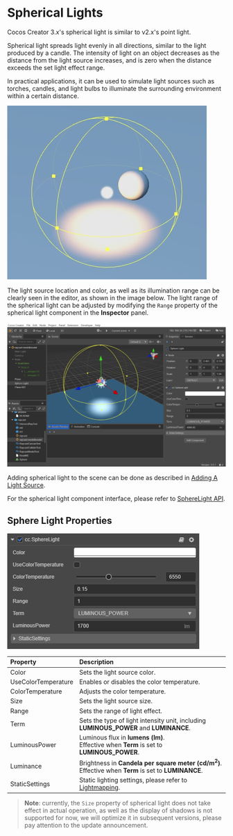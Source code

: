 # Spherical Lights

Cocos Creator 3.x's spherical light is similar to v2.x's point light.

Spherical light spreads light evenly in all directions, similar to the light produced by a candle. The intensity of light on an object decreases as the distance from the light source increases, and is zero when the distance exceeds the set light effect range.

In practical applications, it can be used to simulate light sources such as torches, candles, and light bulbs to illuminate the surrounding environment within a certain distance.

![sphere-light-edit](spherelight/sphere-light.jpg)

The light source location and color, as well as its illumination range can be clearly seen in the editor, as shown in the image below. The light range of the spherical light can be adjusted by modifying the `Range` property of the spherical light component in the **Inspector** panel.

![sphere-light-edit](spherelight/sphere-light-edit.png)

Adding spherical light to the scene can be done as described in [Adding A Light Source](index.md#adding-a-light-source).

For the spherical light component interface, please refer to [SphereLight API](__APIDOC__/en/classes/component_light.spherelight.html).

## Sphere Light Properties

![image](spherelight/sphere-light-prop.png)

| Property | Description |
| :---- | :---- |
| Color | Sets the light source color. |
| UseColorTemperature | Enables or disables the color temperature. |
| ColorTemperature |Adjusts the color temperature.|
| Size | Sets the light source size. |
| Range | Sets the range of light effect. |
| Term | Sets the type of light intensity unit, including **LUMINOUS_POWER** and **LUMINANCE**.
| LuminousPower | Luminous flux in **lumens (lm)**.<br>Effective when **Term** is set to **LUMINOUS_POWER**. |
| Luminance | Brightness in **Candela per square meter (cd/m<sup>2</sup>)**.<br>Effective when **Term** is set to **LUMINANCE**. |
| StaticSettings | Static lighting settings, please refer to [Lightmapping](../lightmap.md). |

> **Note**: currently, the `Size` property of spherical light does not take effect in actual operation, as well as the display of shadows is not supported for now, we will optimize it in subsequent versions, please pay attention to the update announcement.
